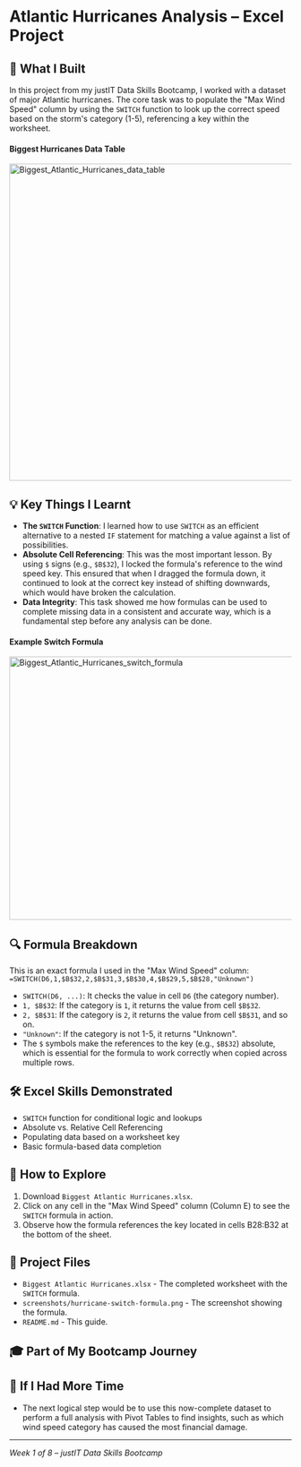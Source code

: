 # Atlantic Hurricanes Analysis – Excel Project

## 🎯 What I Built
In this project from my justIT Data Skills Bootcamp, I worked with a dataset of major Atlantic hurricanes. The core task was to populate the "Max Wind Speed" column by using the `SWITCH` function to look up the correct speed based on the storm's category (1-5), referencing a key within the worksheet.

#### Biggest Hurricanes Data Table
<img width="590" height="566" alt="Biggest_Atlantic_Hurricanes_data_table" src="https://github.com/user-attachments/assets/a6e1c557-b502-422b-9d02-1dc0206eb4f5" />


## 💡 Key Things I Learnt
- **The `SWITCH` Function**: I learned how to use `SWITCH` as an efficient alternative to a nested `IF` statement for matching a value against a list of possibilities.
- **Absolute Cell Referencing**: This was the most important lesson. By using `$` signs (e.g., `$B$32`), I locked the formula's reference to the wind speed key. This ensured that when I dragged the formula down, it continued to look at the correct key instead of shifting downwards, which would have broken the calculation.
- **Data Integrity**: This task showed me how formulas can be used to complete missing data in a consistent and accurate way, which is a fundamental step before any analysis can be done.

#### Example Switch Formula
<img width="584" height="470" alt="Biggest_Atlantic_Hurricanes_switch_formula" src="https://github.com/user-attachments/assets/b13a4f25-f3b7-4065-b692-7d4f764b4c78" />


## 🔍 Formula Breakdown
This is an exact formula I used in the "Max Wind Speed" column:
`=SWITCH(D6,1,$B$32,2,$B$31,3,$B$30,4,$B$29,5,$B$28,"Unknown")`

-   `SWITCH(D6, ...)`: It checks the value in cell `D6` (the category number).
-   `1, $B$32`: If the category is `1`, it returns the value from cell `$B$32`.
-   `2, $B$31`: If the category is `2`, it returns the value from cell `$B$31`, and so on.
-   `"Unknown"`: If the category is not 1-5, it returns "Unknown".
-   The `$` symbols make the references to the key (e.g., `$B$32`) absolute, which is essential for the formula to work correctly when copied across multiple rows.

## 🛠️ Excel Skills Demonstrated
- `SWITCH` function for conditional logic and lookups
- Absolute vs. Relative Cell Referencing
- Populating data based on a worksheet key
- Basic formula-based data completion

## 🚀 How to Explore
1.  Download `Biggest Atlantic Hurricanes.xlsx`.
2.  Click on any cell in the "Max Wind Speed" column (Column E) to see the `SWITCH` formula in action.
3.  Observe how the formula references the key located in cells B28:B32 at the bottom of the sheet.

## 📁 Project Files
- `Biggest Atlantic Hurricanes.xlsx` - The completed worksheet with the `SWITCH` formula.
- `screenshots/hurricane-switch-formula.png` - The screenshot showing the formula.
- `README.md` - This guide.

## 🎓 Part of My Bootcamp Journey

## 🤔 If I Had More Time
- The next logical step would be to use this now-complete dataset to perform a full analysis with Pivot Tables to find insights, such as which wind speed category has caused the most financial damage.

---
*Week 1 of 8 – justIT Data Skills Bootcamp*
